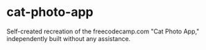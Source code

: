 # cat-photo-app
Self-created recreation of the freecodecamp.com "Cat Photo App," independently built without any assistance.
